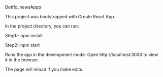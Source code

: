 Dotflo_newsAppp

This project was bootstrapped with Create React App.


In the project directory, you can run:

Step1:- npm install

Step2:-npm start


Runs the app in the development mode.
Open http://localhost:3000 to view it in the browser.

The page will reload if you make edits.
